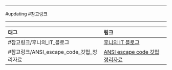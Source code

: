 
---

#updating #참고링크

___

| 태그                                     | 링크                                                                                            |
|:---------------------------------------- |:----------------------------------------------------------------------------------------------- |
| #참고링크/후니의_IT_블로그               | [후니의 IT 블로그](https://blog.naver.com/shheroes)                                             |
| #참고링크/ANSI_escape_code_깃헙_정리자료 | [ANSI escape code 깃헙 정리자료](https://gist.github.com/fnky/458719343aabd01cfb17a3a4f7296797) |
